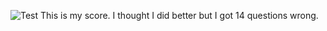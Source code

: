 ![Test]({{site.baseurl}}/images/bad.JPG)
This is my score. I thought I did better but I got 14 questions wrong.